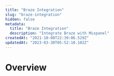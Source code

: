 ```yaml
---
title: "Braze Integration"
slug: "braze-integration"
hidden: false
metadata: 
  title: "Braze Integration"
  description: "Integrate Braze with Mixpanel"
createdAt: "2021-10-08T22:39:06.529Z"
updatedAt: "2023-03-30T05:52:10.102Z"
---
```


# Overview
